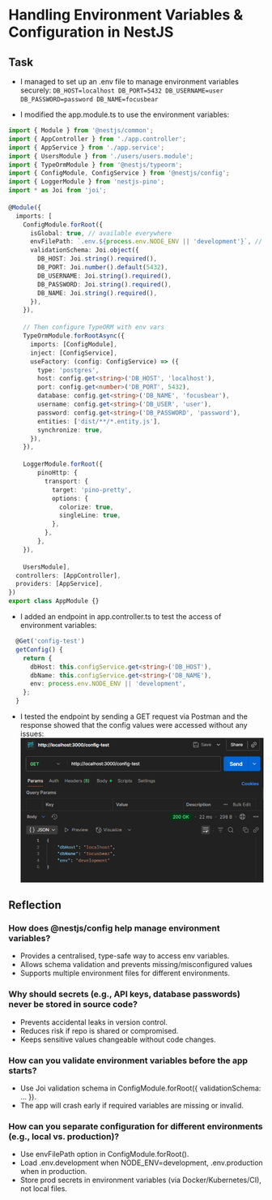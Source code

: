 # Handling Environment Variables & Configuration in NestJS

## Task

- I managed to set up an .env file to manage environment variables securely:
`
DB_HOST=localhost
DB_PORT=5432
DB_USERNAME=user
DB_PASSWORD=password
DB_NAME=focusbear
`

- I modified the app.module.ts to use the environment variables:

```typescript
import { Module } from '@nestjs/common';
import { AppController } from './app.controller';
import { AppService } from './app.service';
import { UsersModule } from './users/users.module';
import { TypeOrmModule } from '@nestjs/typeorm';
import { ConfigModule, ConfigService } from '@nestjs/config';
import { LoggerModule } from 'nestjs-pino';
import * as Joi from 'joi';

@Module({
  imports: [
    ConfigModule.forRoot({ 
      isGlobal: true, // available everywhere
      envFilePath: `.env.${process.env.NODE_ENV || 'development'}`, // dynamic env
      validationSchema: Joi.object({
        DB_HOST: Joi.string().required(),
        DB_PORT: Joi.number().default(5432),
        DB_USERNAME: Joi.string().required(),
        DB_PASSWORD: Joi.string().required(),
        DB_NAME: Joi.string().required(),
      }),
    }),
    
    // Then configure TypeORM with env vars
    TypeOrmModule.forRootAsync({
      imports: [ConfigModule],
      inject: [ConfigService],
      useFactory: (config: ConfigService) => ({
        type: 'postgres',
        host: config.get<string>('DB_HOST', 'localhost'),
        port: config.get<number>('DB_PORT', 5432),
        database: config.get<string>('DB_NAME', 'focusbear'),
        username: config.get<string>('DB_USER', 'user'),
        password: config.get<string>('DB_PASSWORD', 'password'),
        entities: ['dist/**/*.entity.js'],
        synchronize: true,
      }),
    }),

    LoggerModule.forRoot({
        pinoHttp: {
          transport: {
            target: 'pino-pretty',
            options: {
              colorize: true,
              singleLine: true,
            },
          },
        },
    }),

    UsersModule],
  controllers: [AppController],
  providers: [AppService],
})
export class AppModule {}
```

- I added an endpoint in app.controller.ts to test the access of environment variables:

```typescript
  @Get('config-test')
  getConfig() {
    return {
      dbHost: this.configService.get<string>('DB_HOST'),
      dbName: this.configService.get<string>('DB_NAME'),
      env: process.env.NODE_ENV || 'development',
    };
  }
```

- I tested the endpoint by sending a GET request via Postman and the response showed that the config values were accessed without any issues:
![Screenshot of the response received in Postman](images/config_value_evidence.png)

## Reflection

### How does @nestjs/config help manage environment variables?

- Provides a centralised, type-safe way to access env variables.
- Allows schema validation and prevents missing/misconfigured values
- Supports multiple environment files for different environments.

### Why should secrets (e.g., API keys, database passwords) never be stored in source code?

- Prevents accidental leaks in version control.
- Reduces risk if repo is shared or compromised.
- Keeps sensitive values changeable without code changes.

### How can you validate environment variables before the app starts?

- Use Joi validation schema in ConfigModule.forRoot({ validationSchema: ... }).
- The app will crash early if required variables are missing or invalid.

### How can you separate configuration for different environments (e.g., local vs. production)?

- Use envFilePath option in ConfigModule.forRoot().
- Load .env.development when NODE_ENV=development, .env.production when in production.
- Store prod secrets in environment variables (via Docker/Kubernetes/CI), not local files.
